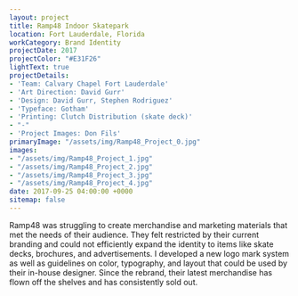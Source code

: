 ```yaml
---
layout: project
title: Ramp48 Indoor Skatepark
location: Fort Lauderdale, Florida
workCategory: Brand Identity
projectDate: 2017
projectColor: "#E31F26"
lightText: true
projectDetails:
- 'Team: Calvary Chapel Fort Lauderdale'
- 'Art Direction: David Gurr'
- 'Design: David Gurr, Stephen Rodriguez'
- 'Typeface: Gotham'
- 'Printing: Clutch Distribution (skate deck)'
- "-"
- 'Project Images: Don Fils'
primaryImage: "/assets/img/Ramp48_Project_0.jpg"
images:
- "/assets/img/Ramp48_Project_1.jpg"
- "/assets/img/Ramp48_Project_2.jpg"
- "/assets/img/Ramp48_Project_3.jpg"
- "/assets/img/Ramp48_Project_4.jpg"
date: 2017-09-25 04:00:00 +0000
sitemap: false
---
```

Ramp48 was struggling to create merchandise and marketing materials that met the needs of their audience. They felt restricted by their current branding and could not efficiently expand the identity to items like skate decks, brochures, and advertisements. I developed a new logo mark system as well as guidelines on color, typography, and layout that could be used by their in-house designer. Since the rebrand, their latest merchandise has flown off the shelves and has consistently sold out.